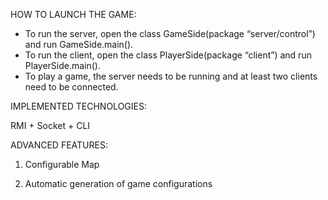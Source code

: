 HOW TO LAUNCH THE GAME:

- To run the server, open the class GameSide(package “server/control”) and run GameSide.main().
- To run the client, open the class PlayerSide(package “client”) and run PlayerSide.main().
- To play a game, the server needs to be running and at least two clients need to be connected.



IMPLEMENTED TECHNOLOGIES:

RMI + Socket + CLI



ADVANCED FEATURES:

1) Configurable Map

2) Automatic generation of game configurations